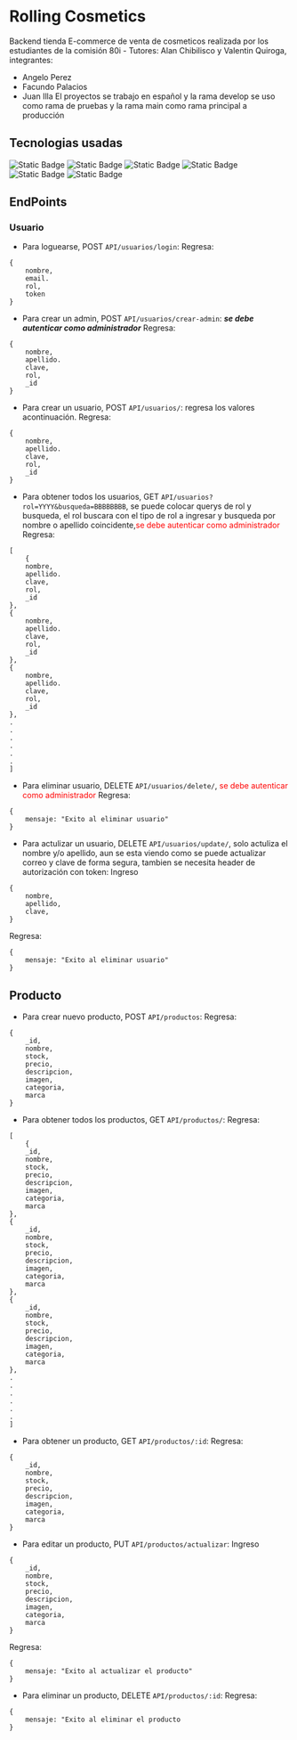 # Rolling Cosmetics
Backend tienda E-commerce de venta de cosmeticos  realizada por los estudiantes de la comisión 80i - Tutores: Alan Chibilisco y Valentin Quiroga, integrantes:
* Angelo Perez
* Facundo Palacios
* Juan Illa
El proyectos se trabajo en español y la rama develop se uso como rama de pruebas y la rama main como rama principal a producción
## Tecnologias usadas
![Static Badge](https://img.shields.io/badge/HTML5-E34F26?style=flat&logo=html5&logoColor=white)
![Static Badge](https://img.shields.io/badge/CSS-563d7c?&style=flat&logo=css3&logoColor=white)
![Static Badge](https://img.shields.io/badge/JavaScript-323330?style=flat&logo=javascript&logoColor=F7DF1E)
![Static Badge](https://img.shields.io/badge/Bootstrap-7952B3?style=flat&logo=bootstrap&logoColor=white)
![Static Badge](https://img.shields.io/badge/React-61DAFB?style=flat&logo=react&logoColor=black)
![Static Badge](https://img.shields.io/badge/Node.js-339933?style=flat&logo=node.js&logoColor=white)
## EndPoints
### Usuario
* Para loguearse, POST `API/usuarios/login`: 
Regresa:
```
{
	nombre,
	email.
	rol,
	token
}
```
* Para crear un admin, POST `API/usuarios/crear-admin`: ***se debe autenticar como administrador***
Regresa:
```
{
	nombre,
	apellido.
	clave,
	rol,
	_id
}
```
* Para crear un usuario, POST `API/usuarios/`: regresa los valores acontinuación.
Regresa:
```
{
	nombre,
	apellido.
	clave,
	rol,
	_id
}
```
* Para obtener todos los usuarios, GET `API/usuarios?rol=YYYY&busqueda=BBBBBBBB`, se puede colocar querys de rol y busqueda, el rol buscara con el tipo de rol a ingresar y busqueda por nombre o apellido coincidente,<span style="color:red">se debe autenticar como administrador</span>
Regresa:
```
[
	{
	nombre,
	apellido.
	clave,
	rol,
	_id
},
{
	nombre,
	apellido.
	clave,
	rol,
	_id
},
{
	nombre,
	apellido.
	clave,
	rol,
	_id
},
.
.
.
.
.
.
]
```
* Para eliminar usuario, DELETE `API/usuarios/delete/`, <span style="color:red">se debe autenticar como administrador</span>
Regresa:
```
{
	mensaje: "Exito al eliminar usuario"
}
```
* Para actulizar un usuario, DELETE `API/usuarios/update/`, solo actuliza el nombre y/o apellido, aun se esta viendo como se puede actualizar correo y clave de forma segura, tambien se necesita header de autorización con token:
Ingreso
```
{
	nombre,
	apellido,
	clave,
}
```
Regresa:
```
{
	mensaje: "Exito al eliminar usuario"
}
```
## Producto
* Para crear nuevo producto, POST `API/productos`: 
Regresa:
```
{
	_id,
	nombre,
	stock,
	precio,
	descripcion,
	imagen,
	categoria,
	marca
}
```
* Para obtener todos los productos, GET `API/productos/`:
Regresa:
```
[
	{
	_id,
	nombre,
	stock,
	precio,
	descripcion,
	imagen,
	categoria,
	marca
},
{
	_id,
	nombre,
	stock,
	precio,
	descripcion,
	imagen,
	categoria,
	marca
},
{
	_id,
	nombre,
	stock,
	precio,
	descripcion,
	imagen,
	categoria,
	marca
},
.
.
.
.
.
.
]
```
* Para obtener un producto, GET `API/productos/:id`:
Regresa:
```
{
	_id,
	nombre,
	stock,
	precio,
	descripcion,
	imagen,
	categoria,
	marca
}
```
* Para editar un producto, PUT `API/productos/actualizar`:
Ingreso
```
{
	_id,
	nombre,
	stock,
	precio,
	descripcion,
	imagen,
	categoria,
	marca
}
```
Regresa:
```
{
	mensaje: "Exito al actualizar el producto"
}
```
* Para eliminar un producto, DELETE `API/productos/:id`:
Regresa:
```
{
	mensaje: "Exito al eliminar el producto
}
```